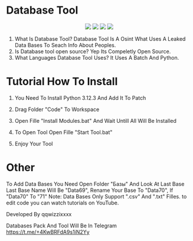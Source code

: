 # Database Tool
<p align="center">
  <img src="https://img.shields.io/github/v/release/qqwizzixxxx/Database-DOX?label=Version&color=a80505">
  <img src="https://img.shields.io/github/stars/qqwizzixxxx/Database-DOX?style=flat&label=Stars&color=a80505">
  <img src="https://img.shields.io/github/repo-size/qqwizzixxxx/Database-DOX?label=Size&color=a80505">
  <img src="https://img.shields.io/github/languages/top/qqwizzixxxx/Database-DOX?color=a80505">

  
  1. What Is Database Tool?
  Database Tool Is A Osint  What Uses A Leaked Data Bases To Seach Info About Peoples.
2. Is Database tool open source?
   Yep Its Compeletly Open Source.
3. What Languages Database Tool Uses?
   It Uses A Batch And Python.

# Tutorial How To Install

1. You Need To Install Python 3.12.3 And Add It To Patch
   
2. Drag Folder "Code" To Workspace

3. Open Fille "Install Modules.bat" And Wait Untill All Will Be Installed

4. To Open Tool Open Fille "Start Tool.bat"

5. Enjoy Your Tool

# Other

To Add Data Bases You Need Open Folder "Базы" And Look At Last Base Last Base Name Will Be "Data69", Rename Your Base To "Data70", If "Data70" To "71"
Note: Data Bases Only Support ".csv" And ".txt" Filles.
to edit code you can watch tutorials on YouTube.

Developed By qqwizzixxxx

Databases Pack And Tool Will Be In Telegram
https://t.me/+4KwBRFdA9s1iN2Yy
